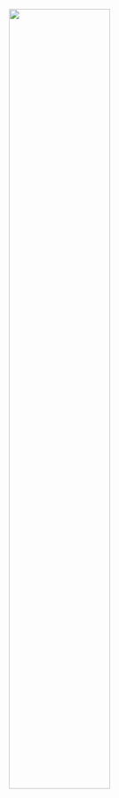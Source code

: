 <p align="center">
<img align="center" src="https://github.com/imumer16/imumer16/blob/main/Resources/ezgif-3-0134eba6a8.gif" width="60%" />
</p>
